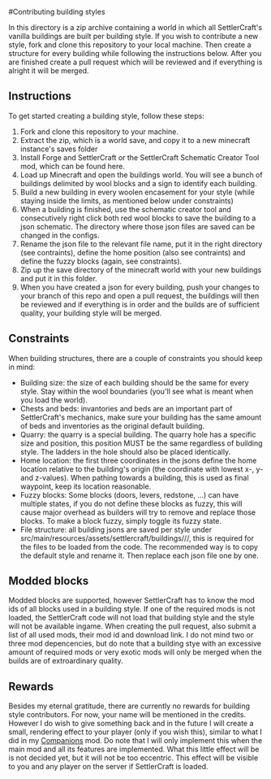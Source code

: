 #Contributing building styles

In this directory is a zip archive containing a world in which all SettlerCraft's vanilla buildings are built per building style. If you wish to contribute a new style, fork and clone this repository to your local machine. Then create a structure for every building while following the instructions below. After you are finished create a pull request which will be reviewed and if everything is alright it will be merged.



## Instructions
To get started creating a building style, follow these steps:
 1. Fork and clone this repository to your machine.
 2. Extract the zip, which is a world save, and copy it to a new minecraft instance's saves folder
 3. Install Forge and SettlerCraft or the SettlerCraft Schematic Creator Tool mod, which can be found here.
 4. Load up Minecraft and open the buildings world. You will see a bunch of buildings delimited by wool blocks and a sign to identify each building.
 5. Build a new building in every woolen encasement for your style (while staying inside the limits, as mentioned below under constraints)
 6. When a building is finished, use the schematic creator tool and consecutively right click both red wool blocks to save the building to a json schematic. The directory where those json files are saved can be changed in the configs.
 7. Rename the json file to the relevant file name, put it in the right directory (see contraints), define the home position (also see contraints) and define the fuzzy blocks (again, see constraints).
 8. Zip up the save directory of the minecraft world with your new buildings and put it in this folder.
 9. When you have created a json for every building, push your changes to your branch of this repo and open a pull request, the buildings will then be reviewed and if everything is in order and the builds are of sufficient quality, your building style will be merged.
 

## Constraints
When building structures, there are a couple of constraints you should keep in mind:
 - Building size: the size of each building should be the same for every style. Stay within the wool boundaries (you'll see what is meant when you load the world).
 - Chests and beds: invantories and beds are an important part of SettlerCraft's mechanics, make sure your building has the same amount of beds and inventories as the original default building.
 - Quarry: the quarry is a special building. The quarry hole has a specific size and position, this position MUST be the same regardless of building style. The ladders in the hole should also be placed identically.
 - Home location: the first three coordinates in the jsons define the home location relative to the building's origin (the coordinate with lowest x-, y- and z-values). When pathing towards a building, this is used as final waypoint, keep its location reasonable.
 - Fuzzy blocks: Some blocks (doors, levers, redstone, ...) can have multiple states, if you do not define these blocks as fuzzy, this will cause major overhead as builders will try to remove and replace those blocks. To make a block fuzzy, simply toggle its fuzzy state.
 - File structure: all building jsons are saved per style under src/main/resources/assets/settlercraft/buildings/<stylename>/<buildingtype>/<buildingname>, this is required for the files to be loaded from the code. The recommended way is to copy the default style and rename it. Then replace each json file one by one.



## Modded blocks
Modded blocks are supported, however SettlerCraft has to know the mod ids of all blocks used in a building style. If one of the required mods is not loaded, the SettlerCraft code will not load that building style and the style will not be available ingame.
When creating the pull request, also submit a list of all used mods, their mod id and download link. I do not mind two or three mod depencencies, but do note that a building stye with an excessive amount of required mods or very exotic mods will only be merged when the builds are of extroardinary quality.



## Rewards
Besides my eternal gratitude, there are currently no rewards for building style contributors. For now, your name will be mentioned in the credits. However I do wish to give something back and in the future I will create a small, rendering effect to your player (only if you wish this), similar to what I did in my [Companions](http://minecraft.curseforge.com/projects/companions) mod. Do note that I will only implement this when the main mod and all its features are implemented.
 What this little effect will be is not decided yet, but it will not be too eccentric. This effect will be visible to you and any player on the server if SettlerCraft is loaded.
 
